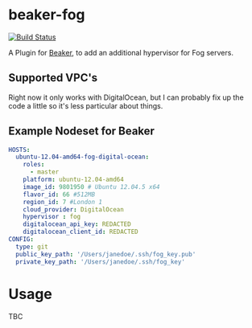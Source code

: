 # beaker-fog
[![Build Status](https://travis-ci.org/petems/beaker-fog.svg)](https://travis-ci.org/petems/beaker-fog)

A Plugin for [Beaker](https://github.com/puppetlabs/beaker), to add an additional hypervisor for Fog servers.

## Supported VPC's

Right now it only works with DigitalOcean, but I can probably fix up the code a little so it's less particular about things.

## Example Nodeset for Beaker

```yaml
HOSTS:
  ubuntu-12.04-amd64-fog-digital-ocean:
    roles:
      - master
    platform: ubuntu-12.04-amd64
    image_id: 9801950 # Ubuntu 12.04.5 x64
    flavor_id: 66 #512MB
    region_id: 7 #London 1
    cloud_provider: DigitalOcean
    hypervisor : fog
    digitalocean_api_key: REDACTED
    digitalocean_client_id: REDACTED
CONFIG:
  type: git
  public_key_path: '/Users/janedoe/.ssh/fog_key.pub'
  private_key_path: '/Users/janedoe/.ssh/fog_key'
```

# Usage

TBC
